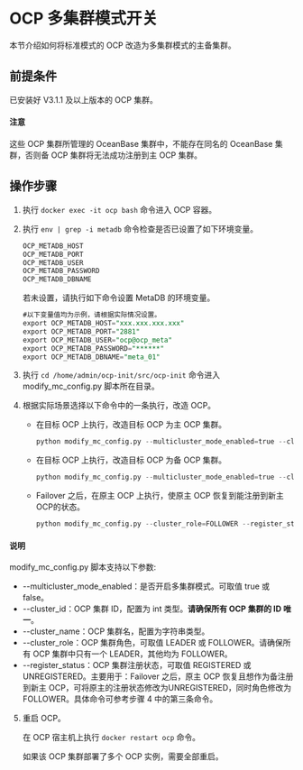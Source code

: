 OCP 多集群模式开关
================================

本节介绍如何将标准模式的 OCP 改造为多集群模式的主备集群。

前提条件
-------------------------

已安装好 V3.1.1 及以上版本的 OCP 集群。

  <main id="notice" type='notice'>
    <h4>注意</h4>
    <p>这些 OCP 集群所管理的 OceanBase 集群中，不能存在同名的 OceanBase 集群，否则备 OCP 集群将无法成功注册到主 OCP 集群。</p>
  </main>

操作步骤
-------------------------

1. 执行 `docker exec -it ocp bash` 命令进入 OCP 容器。

2. 执行 `env | grep -i metadb` 命令检查是否已设置了如下环境变量。

   ```sql
   OCP_METADB_HOST
   OCP_METADB_PORT
   OCP_METADB_USER
   OCP_METADB_PASSWORD
   OCP_METADB_DBNAME
   ```

   若未设置，请执行如下命令设置 MetaDB 的环境变量。

   ```sql
   #以下变量值均为示例，请根据实际情况设置。
   export OCP_METADB_HOST="xxx.xxx.xxx.xxx"
   export OCP_METADB_PORT="2881"
   export OCP_METADB_USER="ocp@ocp_meta"
   export OCP_METADB_PASSWORD="******"
   export OCP_METADB_DBNAME="meta_01"
   ```

3. 执行 `cd /home/admin/ocp-init/src/ocp-init` 命令进入 modify_mc_config.py 脚本所在目录。

4. 根据实际场景选择以下命令中的一条执行，改造 OCP。

   * 在目标 OCP 上执行，改造目标 OCP 为主 OCP 集群。

     ```python
     python modify_mc_config.py --multicluster_mode_enabled=true --cluster_id=xxx --cluster_name=xxx --cluster_role=LEADER
     ```

   * 在目标 OCP 上执行，改造目标 OCP 为备 OCP 集群。

     ```python
     python modify_mc_config.py --multicluster_mode_enabled=true --cluster_id=xxx --cluster_name=xxx --cluster_role=FOLLOWER
     ```

   * Failover 之后，在原主 OCP 上执行，使原主 OCP 恢复到能注册到新主 OCP的状态。

     ```python
     python modify_mc_config.py --cluster_role=FOLLOWER --register_status=UNREGISTERED
     ```

  <main id="notice" type='explain'>
    <h4>说明</h4>
    <p>modify_mc_config.py 脚本支持以下参数:</p>
    <ul>
    <li>--multicluster_mode_enabled：是否开启多集群模式。可取值 true 或 false。</li>
    <li>--cluster_id：OCP 集群 ID，配置为 int 类型。<strong>请确保所有 OCP 集群的 ID 唯一</strong>。</li>
    <li>--cluster_name：OCP 集群名，配置为字符串类型。</li>
    <li>--cluster_role：OCP 集群角色，可取值 LEADER 或 FOLLOWER。请确保所有 OCP 集群中只有一个 LEADER，其他均为 FOLLOWER。</li>
    <li>--register_status：OCP 集群注册状态，可取值 REGISTERED 或 UNREGISTERED。主要用于：Failover 之后，原主 OCP 恢复且想作为备注册到新主 OCP，可将原主的注册状态修改为UNREGISTERED，同时角色修改为 FOLLOWER。具体命令可参考步骤 4 中的第三条命令。</li>
    </ul>
  </main>

5. 重启 OCP。

   在 OCP 宿主机上执行 `docker restart ocp` 命令。

   如果该 OCP 集群部署了多个 OCP 实例，需要全部重启。
